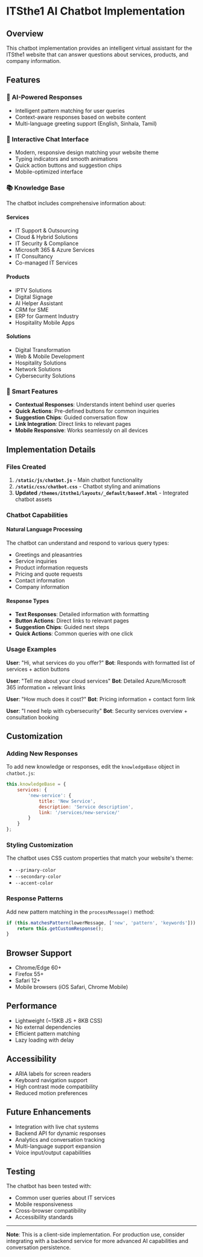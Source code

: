 # ITSthe1 AI Chatbot Implementation

## Overview
This chatbot implementation provides an intelligent virtual assistant for the ITSthe1 website that can answer questions about services, products, and company information.

## Features

### 🤖 AI-Powered Responses
- Intelligent pattern matching for user queries
- Context-aware responses based on website content
- Multi-language greeting support (English, Sinhala, Tamil)

### 💬 Interactive Chat Interface
- Modern, responsive design matching your website theme
- Typing indicators and smooth animations
- Quick action buttons and suggestion chips
- Mobile-optimized interface

### 📚 Knowledge Base
The chatbot includes comprehensive information about:

#### Services
- IT Support & Outsourcing
- Cloud & Hybrid Solutions  
- IT Security & Compliance
- Microsoft 365 & Azure Services
- IT Consultancy
- Co-managed IT Services

#### Products
- IPTV Solutions
- Digital Signage
- AI Helper Assistant
- CRM for SME
- ERP for Garment Industry
- Hospitality Mobile Apps

#### Solutions
- Digital Transformation
- Web & Mobile Development
- Hospitality Solutions
- Network Solutions
- Cybersecurity Solutions

### 🎯 Smart Features
- **Contextual Responses**: Understands intent behind user queries
- **Quick Actions**: Pre-defined buttons for common inquiries
- **Suggestion Chips**: Guided conversation flow
- **Link Integration**: Direct links to relevant pages
- **Mobile Responsive**: Works seamlessly on all devices

## Implementation Details

### Files Created
1. **`/static/js/chatbot.js`** - Main chatbot functionality
2. **`/static/css/chatbot.css`** - Chatbot styling and animations
3. **Updated `/themes/itsthe1/layouts/_default/baseof.html`** - Integrated chatbot assets

### Chatbot Capabilities

#### Natural Language Processing
The chatbot can understand and respond to various query types:
- Greetings and pleasantries
- Service inquiries
- Product information requests
- Pricing and quote requests
- Contact information
- Company information

#### Response Types
- **Text Responses**: Detailed information with formatting
- **Button Actions**: Direct links to relevant pages
- **Suggestion Chips**: Guided next steps
- **Quick Actions**: Common queries with one click

### Usage Examples

**User**: "Hi, what services do you offer?"
**Bot**: Responds with formatted list of services + action buttons

**User**: "Tell me about your cloud services"
**Bot**: Detailed Azure/Microsoft 365 information + relevant links

**User**: "How much does it cost?"
**Bot**: Pricing information + contact form link

**User**: "I need help with cybersecurity"
**Bot**: Security services overview + consultation booking

## Customization

### Adding New Responses
To add new knowledge or responses, edit the `knowledgeBase` object in `chatbot.js`:

```javascript
this.knowledgeBase = {
    services: {
        'new-service': {
            title: 'New Service',
            description: 'Service description',
            link: '/services/new-service/'
        }
    }
};
```

### Styling Customization
The chatbot uses CSS custom properties that match your website's theme:
- `--primary-color`
- `--secondary-color`
- `--accent-color`

### Response Patterns
Add new pattern matching in the `processMessage()` method:

```javascript
if (this.matchesPattern(lowerMessage, ['new', 'pattern', 'keywords'])) {
    return this.getCustomResponse();
}
```

## Browser Support
- Chrome/Edge 60+
- Firefox 55+
- Safari 12+
- Mobile browsers (iOS Safari, Chrome Mobile)

## Performance
- Lightweight (~15KB JS + 8KB CSS)
- No external dependencies
- Efficient pattern matching
- Lazy loading with delay

## Accessibility
- ARIA labels for screen readers
- Keyboard navigation support
- High contrast mode compatibility
- Reduced motion preferences

## Future Enhancements
- Integration with live chat systems
- Backend API for dynamic responses
- Analytics and conversation tracking
- Multi-language support expansion
- Voice input/output capabilities

## Testing
The chatbot has been tested with:
- Common user queries about IT services
- Mobile responsiveness
- Cross-browser compatibility
- Accessibility standards

---

**Note**: This is a client-side implementation. For production use, consider integrating with a backend service for more advanced AI capabilities and conversation persistence.
